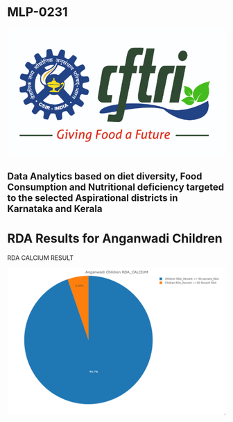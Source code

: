 # MLP-0231

![alt text](cftri.png)

## Data Analytics based on diet diversity, Food Consumption and Nutritional deficiency targeted to the selected Aspirational districts in                                                           Karnataka and Kerala

# RDA Results for Anganwadi Children 

RDA CALCIUM RESULT

![alt text](Rplot02.png)


